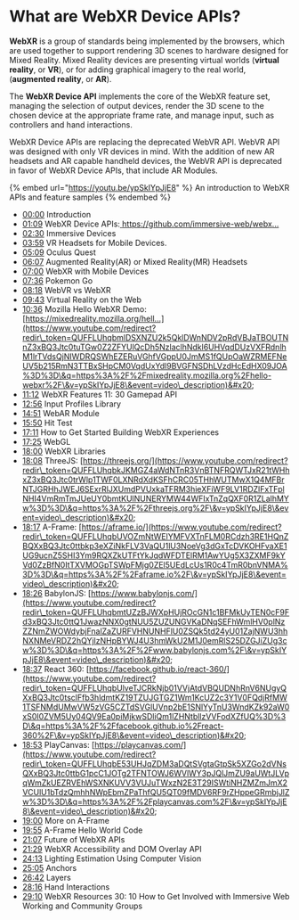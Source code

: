 # What are WebXR Device APIs?

&#x20;**WebXR** is a group of standards being implemented by the browsers, which are used together to support rendering 3D scenes to hardware designed for Mixed Reality. Mixed Reality devices are presenting virtual worlds (**virtual reality**, or **VR**), or for adding graphical imagery to the real world, (**augmented reality**, or **AR**).&#x20;

The **WebXR Device API** implements the core of the WebXR feature set, managing the selection of output devices, render the 3D scene to the chosen device at the appropriate frame rate, and manage input, such as controllers and hand interactions.

WebXR Device APIs are replacing the deprecated WebVR API. WebVR API was designed with only VR devices in mind. With the addition of new AR headsets and AR capable handheld devices, the WebVR API is deprecated in favor of WebXR Device APIs, that include AR Modules.&#x20;

{% embed url="https://youtu.be/ypSkIYpJjE8" %}
An introduction to WebXR APIs and feature samples
{% endembed %}

* [00:00](https://www.youtube.com/watch?v=ypSkIYpJjE8\&t=0s) Introduction&#x20;
* [01:09](https://www.youtube.com/watch?v=ypSkIYpJjE8\&t=69s) WebXR Device APIs:[ https://github.com/immersive-web/webx... ](https://github.com/immersive-web/webxr/blob/master/explainer.md)
* [02:30](https://www.youtube.com/watch?v=ypSkIYpJjE8\&t=150s) Immersive Devices&#x20;
* [03:59](https://www.youtube.com/watch?v=ypSkIYpJjE8\&t=239s) VR Headsets for Mobile Devices.&#x20;
* [05:09](https://www.youtube.com/watch?v=ypSkIYpJjE8\&t=309s) Oculus Quest&#x20;
* [06:07](https://www.youtube.com/watch?v=ypSkIYpJjE8\&t=367s) Augmented Reality(AR) or Mixed Reality(MR) Headsets&#x20;
* [07:00](https://www.youtube.com/watch?v=ypSkIYpJjE8\&t=420s) WebXR with Mobile Devices&#x20;
* [07:36](https://www.youtube.com/watch?v=ypSkIYpJjE8\&t=456s) Pokemon Go&#x20;
* [08:18](https://www.youtube.com/watch?v=ypSkIYpJjE8\&t=498s) WebVR vs WebXR&#x20;
* [09:43](https://www.youtube.com/watch?v=ypSkIYpJjE8\&t=583s) Virtual Reality on the Web&#x20;
* [10:36](https://www.youtube.com/watch?v=ypSkIYpJjE8\&t=636s) Mozilla Hello WebXR Demo: [https://mixedreality.mozilla.org/hell...](https://www.youtube.com/redirect?redir\_token=QUFFLUhqbmlDSXNZU2k5QklDWnNDV2pRdVBJaTBOUTNnZ3xBQ3Jtc0tuTGw0Z2ZFYUlQcDh5NzlaclhNdkl6UHVqdDUzVXFRdnlhM1lrTVdsQjNIWDRQSWhEZERuVGhfVGppU0JmMS1fQUpOaWZRMEFNeUV5b215RmN3TTBxSHpCM0VqdUxYdl9BVGFNSDhLVzdHcEdHX09JOA%3D%3D\&q=https%3A%2F%2Fmixedreality.mozilla.org%2Fhello-webxr%2F\&v=ypSkIYpJjE8\&event=video\_description)&#x20;
* [11:12](https://www.youtube.com/watch?v=ypSkIYpJjE8\&t=672s) WebXR Features 11: 30 Gamepad API&#x20;
* [12:56](https://www.youtube.com/watch?v=ypSkIYpJjE8\&t=776s) Input Profiles Library&#x20;
* [14:51](https://www.youtube.com/watch?v=ypSkIYpJjE8\&t=891s) WebAR Module&#x20;
* [15:50](https://www.youtube.com/watch?v=ypSkIYpJjE8\&t=950s) Hit Test&#x20;
* [17:11](https://www.youtube.com/watch?v=ypSkIYpJjE8\&t=1031s) How to Get Started Building WebXR Experiences&#x20;
* [17:25](https://www.youtube.com/watch?v=ypSkIYpJjE8\&t=1045s) WebGL&#x20;
* [18:00](https://www.youtube.com/watch?v=ypSkIYpJjE8\&t=1080s) WebXR Libraries&#x20;
* [18:08](https://www.youtube.com/watch?v=ypSkIYpJjE8\&t=1088s) ThreeJS: [https://threejs.org/](https://www.youtube.com/redirect?redir\_token=QUFFLUhqbkJKMGZ4aWdNTnR3VnBTNFRQWTJxR21tWHhxZ3xBQ3Jtc0trWlp1TWF0LXNRdXdKSFhCRC05THhWUTMwX1Q4MFBrNTJGRHhJWEJ6SExrRlJXUmdPVUxkaTFRM3hieXFiWF9LV1RDZlFxTFplNHI4VmRmTmJUeUY0bmtKUlNUNERYMW44WFIxTnZqQXF0R1ZLalhMYw%3D%3D\&q=https%3A%2F%2Fthreejs.org%2F\&v=ypSkIYpJjE8\&event=video\_description)&#x20;
* [18:17](https://www.youtube.com/watch?v=ypSkIYpJjE8\&t=1097s) A-Frame: [https://aframe.io/](https://www.youtube.com/redirect?redir\_token=QUFFLUhqbUVOZmNtWElYMFVXTnFLM0RCdzh3RE1HQnZBQXxBQ3Jtc0ttbkp3eXZiNkFLV3VaQU1lU3NoeVg3dGxTcDVKOHFvaXE1UG9ucnZ5SHI3Ym9RQXZkUTFtYkJqdWFDTElRM1AwYUg5X3ZXMF9kYVd0ZzBfN0ItTXVMOGpTSWpFMjg0ZEl5UEdLcUs1R0c4TmR0bnVNMA%3D%3D\&q=https%3A%2F%2Faframe.io%2F\&v=ypSkIYpJjE8\&event=video\_description)&#x20;
* [18:26](https://www.youtube.com/watch?v=ypSkIYpJjE8\&t=1106s) BabylonJS: [https://www.babylonjs.com/](https://www.youtube.com/redirect?redir\_token=QUFFLUhqbmtUZzBJWXpHUjROcGN1c1BFMkUyTEN0cF9Fd3xBQ3Jtc0ttQ1JwazNNX0gtNUU5ZUZUNGVKaDNqSEFhWmlHV0plNzZZNmZWOWdybjFnalZaZURFVHNUNHFlU0ZSQk5td24yU01ZajNWU3hhNXNMeVRDZ2hQYjlzNHpBYWJ4U3hmWkU2M1J0emRlS25DZGJiZUg3cw%3D%3D\&q=https%3A%2F%2Fwww.babylonjs.com%2F\&v=ypSkIYpJjE8\&event=video\_description)&#x20;
* [18:37](https://www.youtube.com/watch?v=ypSkIYpJjE8\&t=1117s) React 360: [https://facebook.github.io/react-360/](https://www.youtube.com/redirect?redir\_token=QUFFLUhqbUlveTJCRkNjb01VVjAtdVBQUDNhRnV6NUgyQXxBQ3Jtc0tsclFfb3hldmtKZ19TZUJGTGZ1Wm1KcUZ2c3Y1V0FQdjRfMW1TSFNMdUMwVW5zVG5CZTdSVGlUVnp2bE1SNlYyTnU3WndKZk92aW0xS0I0ZVM5Uy04QV9Ea0piMjkwSDliQm1lZHNtbllzVVFodXZfUQ%3D%3D\&q=https%3A%2F%2Ffacebook.github.io%2Freact-360%2F\&v=ypSkIYpJjE8\&event=video\_description)&#x20;
* [18:53](https://www.youtube.com/watch?v=ypSkIYpJjE8\&t=1133s) PlayCanvas: [https://playcanvas.com/](https://www.youtube.com/redirect?redir\_token=QUFFLUhqbE53UHJqZDM3aDQtSVgtaGtpSk5XZGo2dVNsQXxBQ3Jtc0ttbG1pcC1JOTg2TFNTOWJ6WVlWY3pJQlJmZU9aUWtJLVpqWmZkUEZRVEhWSXNKUVV3VUJuTWxzN2E3T29ISWtiNHZMZmJmX2VCUlU1bTdzQmhhNWpEbmZPaThfQU5QT09fMDV6RF9rZHppeGRmbjJlZw%3D%3D\&q=https%3A%2F%2Fplaycanvas.com%2F\&v=ypSkIYpJjE8\&event=video\_description)&#x20;
* [19:00](https://www.youtube.com/watch?v=ypSkIYpJjE8\&t=1140s) More on A-Frame&#x20;
* [19:55](https://www.youtube.com/watch?v=ypSkIYpJjE8\&t=1195s) A-Frame Hello World Code&#x20;
* [21:07](https://www.youtube.com/watch?v=ypSkIYpJjE8\&t=1267s) Future of WebXR APIs&#x20;
* [21:29](https://www.youtube.com/watch?v=ypSkIYpJjE8\&t=1289s) WebXR Accessibility and DOM Overlay API&#x20;
* [24:13](https://www.youtube.com/watch?v=ypSkIYpJjE8\&t=1453s) Lighting Estimation Using Computer Vision&#x20;
* [25:05](https://www.youtube.com/watch?v=ypSkIYpJjE8\&t=1505s) Anchors&#x20;
* [26:42](https://www.youtube.com/watch?v=ypSkIYpJjE8\&t=1602s) Layers&#x20;
* [28:16](https://www.youtube.com/watch?v=ypSkIYpJjE8\&t=1696s) Hand Interactions&#x20;
* [29:10](https://www.youtube.com/watch?v=ypSkIYpJjE8\&t=1750s) WebXR Resources 30: 10 How to Get Involved with Immersive Web Working and Community Groups
